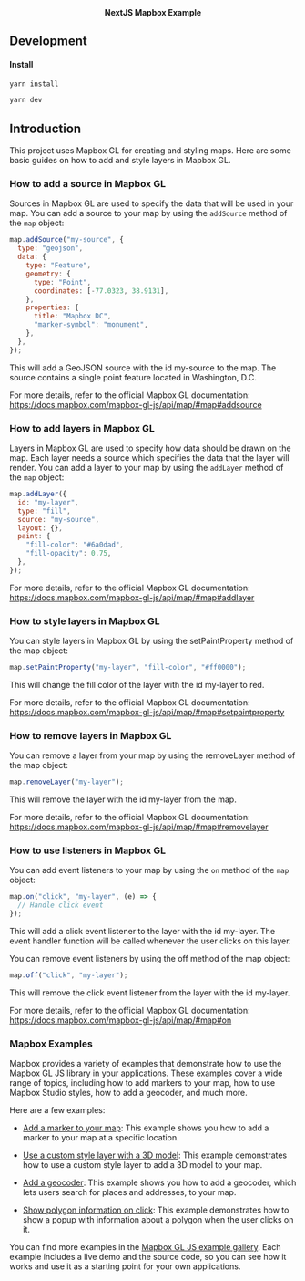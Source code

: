 <div align="center"><strong>NextJS Mapbox Example</strong></div>

## Development

#### Install

```sh
yarn install
```

```sh
yarn dev
```

## Introduction

This project uses Mapbox GL for creating and styling maps. Here are some basic guides on how to add and style layers in Mapbox GL.

### How to add a source in Mapbox GL

Sources in Mapbox GL are used to specify the data that will be used in your map. You can add a source to your map by using the `addSource` method of the `map` object:

```javascript
map.addSource("my-source", {
  type: "geojson",
  data: {
    type: "Feature",
    geometry: {
      type: "Point",
      coordinates: [-77.0323, 38.9131],
    },
    properties: {
      title: "Mapbox DC",
      "marker-symbol": "monument",
    },
  },
});
```

This will add a GeoJSON source with the id my-source to the map. The source contains a single point feature located in Washington, D.C.

For more details, refer to the official Mapbox GL documentation: https://docs.mapbox.com/mapbox-gl-js/api/map/#map#addsource

### How to add layers in Mapbox GL

Layers in Mapbox GL are used to specify how data should be drawn on the map. Each layer needs a source which specifies the data that the layer will render. You can add a layer to your map by using the `addLayer` method of the `map` object:

```javascript
map.addLayer({
  id: "my-layer",
  type: "fill",
  source: "my-source",
  layout: {},
  paint: {
    "fill-color": "#6a0dad",
    "fill-opacity": 0.75,
  },
});
```

For more details, refer to the official Mapbox GL documentation: https://docs.mapbox.com/mapbox-gl-js/api/map/#map#addlayer

### How to style layers in Mapbox GL

You can style layers in Mapbox GL by using the setPaintProperty method of the map object:

```javascript
map.setPaintProperty("my-layer", "fill-color", "#ff0000");
```

This will change the fill color of the layer with the id my-layer to red.

For more details, refer to the official Mapbox GL documentation: https://docs.mapbox.com/mapbox-gl-js/api/map/#map#setpaintproperty

### How to remove layers in Mapbox GL

You can remove a layer from your map by using the removeLayer method of the map object:

```javascript
map.removeLayer("my-layer");
```

This will remove the layer with the id my-layer from the map.

For more details, refer to the official Mapbox GL documentation: https://docs.mapbox.com/mapbox-gl-js/api/map/#map#removelayer

### How to use listeners in Mapbox GL

You can add event listeners to your map by using the `on` method of the `map` object:

```javascript
map.on("click", "my-layer", (e) => {
  // Handle click event
});
```

This will add a click event listener to the layer with the id my-layer. The event handler function will be called whenever the user clicks on this layer.

You can remove event listeners by using the off method of the map object:

```javascript
map.off("click", "my-layer");
```

This will remove the click event listener from the layer with the id my-layer.

For more details, refer to the official Mapbox GL documentation: https://docs.mapbox.com/mapbox-gl-js/api/map/#map#on

### Mapbox Examples

Mapbox provides a variety of examples that demonstrate how to use the Mapbox GL JS library in your applications. These examples cover a wide range of topics, including how to add markers to your map, how to use Mapbox Studio styles, how to add a geocoder, and much more.

Here are a few examples:

- [Add a marker to your map](https://docs.mapbox.com/mapbox-gl-js/example/add-a-marker/): This example shows you how to add a marker to your map at a specific location.

- [Use a custom style layer with a 3D model](https://docs.mapbox.com/mapbox-gl-js/example/add-3d-model/): This example demonstrates how to use a custom style layer to add a 3D model to your map.

- [Add a geocoder](https://docs.mapbox.com/mapbox-gl-js/example/mapbox-gl-geocoder/): This example shows you how to add a geocoder, which lets users search for places and addresses, to your map.

- [Show polygon information on click](https://docs.mapbox.com/mapbox-gl-js/example/polygon-popup-on-click/): This example demonstrates how to show a popup with information about a polygon when the user clicks on it.

You can find more examples in the [Mapbox GL JS example gallery](https://docs.mapbox.com/mapbox-gl-js/example/). Each example includes a live demo and the source code, so you can see how it works and use it as a starting point for your own applications.

